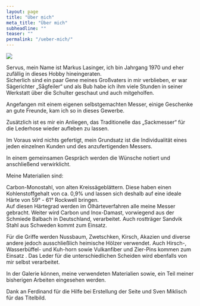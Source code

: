 ```yaml
---
layout: page
title: "Über mich"
meta_title: "Über mich"
subheadline: ""
teaser: ""
permalink: "/ueber-mich/"
---
```


<img src="{{site.baseurl}}/assets/galleryimages/start/Lasi.jpg">

Servus, mein Name ist Markus Lasinger, ich bin Jahrgang 1970 und eher zufällig in dieses Hobby hineingeraten.<br>
Sicherlich sind ein paar Gene meines Großvaters in mir verblieben, er war Sägerichter „Sågfeiler“ und als Bub habe ich ihm viele Stunden in seiner Werkstatt über die Schulter geschaut und auch mitgeholfen.

Angefangen mit einem eigenen selbstgemachten Messer,  einige Geschenke an gute Freunde, kam ich so in dieses Gewerbe.

Zusätzlich ist es mir ein Anliegen, das Traditionelle das „Sackmesser“ für die Lederhose wieder aufleben zu lassen.

Im Voraus wird nichts gefertigt, mein Grundsatz ist die Individualität eines jeden einzelnen Kunden und des anzufertigenden Messers.

In einem gemeinsamen Gespräch werden die Wünsche notiert und anschließend verwirklicht.

Meine Materialien sind:

Carbon-Monostahl, von alten Kreissägeblättern. Diese haben einen Kohlenstoffgehalt von ca. 0,9% und lassen sich deshalb auf eine ideale Härte von 59° - 61° Rockwell bringen.<br>
Auf diesen Härtegrad werden im Ölhärteverfahren alle meine Messer gebracht.
Weiter wird Carbon und Inox-Damast, vorwiegend aus der Schmiede Balbach in Deutschland, verarbeitet.
Auch rostträger Sandvik Stahl aus Schweden kommt zum Einsatz.

Für die Griffe werden Nussbaum, Zwetschken, Kirsch, Akazien und diverse andere jedoch ausschließlich heimische Hölzer verwendet.
Auch Hirsch-, Wasserbüffel- und Kuh-horn sowie Vulkanfiber und Zier-Pins kommen zum Einsatz .
Das Leder für die unterschiedlichen Scheiden wird ebenfalls von mir selbst verarbeitet.

In der Galerie können, meine verwendeten Materialien sowie, ein Teil meiner bisherigen Arbeiten eingesehen werden.

Dank an Ferdinand für die Hilfe bei Erstellung der Seite und Sven Miklisch für das Titelbild.